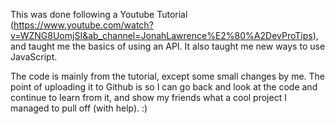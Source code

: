 This was done following a Youtube Tutorial (https://www.youtube.com/watch?v=WZNG8UomjSI&ab_channel=JonahLawrence%E2%80%A2DevProTips), and taught me the basics of using an API. It also taught me new ways to use JavaScript.

The code is mainly from the tutorial, except some small changes by me. The point of uploading it to Github is so I can go back and look at the code and continue to learn from it, and show my friends what a cool project I managed to pull off (with help). :) 
